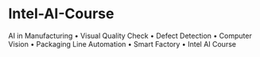 # Intel-AI-Course
AI in Manufacturing • Visual Quality Check • Defect Detection • Computer Vision • Packaging Line Automation • Smart Factory • Intel AI Course
